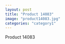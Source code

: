 ```yaml
---
layout: post
title: "Product 14083"
image: "product14083.jpg"
categories: "category1"
---
```

Product 14083
